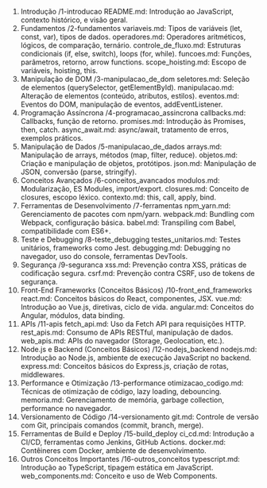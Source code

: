1. Introdução
/1-introducao
README.md: Introdução ao JavaScript, contexto histórico, e visão geral.
2. Fundamentos
/2-fundamentos
variaveis.md: Tipos de variáveis (let, const, var), tipos de dados.
operadores.md: Operadores aritméticos, lógicos, de comparação, ternário.
controle_de_fluxo.md: Estruturas condicionais (if, else, switch), loops (for, while).
funcoes.md: Funções, parâmetros, retorno, arrow functions.
scope_hoisting.md: Escopo de variáveis, hoisting, this.
3. Manipulação de DOM
/3-manipulacao_de_dom
seletores.md: Seleção de elementos (querySelector, getElementById).
manipulacao.md: Alteração de elementos (conteúdo, atributos, estilos).
eventos.md: Eventos do DOM, manipulação de eventos, addEventListener.
4. Programação Assíncrona
/4-programacao_assincrona
callbacks.md: Callbacks, função de retorno.
promises.md: Introdução às Promises, then, catch.
async_await.md: async/await, tratamento de erros, exemplos práticos.
5. Manipulação de Dados
/5-manipulacao_de_dados
arrays.md: Manipulação de arrays, métodos (map, filter, reduce).
objetos.md: Criação e manipulação de objetos, protótipos.
json.md: Manipulação de JSON, conversão (parse, stringify).
6. Conceitos Avançados
/6-conceitos_avancados
modulos.md: Modularização, ES Modules, import/export.
closures.md: Conceito de closures, escopo léxico.
contexto.md: this, call, apply, bind.
7. Ferramentas de Desenvolvimento
/7-ferramentas
npm_yarn.md: Gerenciamento de pacotes com npm/yarn.
webpack.md: Bundling com Webpack, configuração básica.
babel.md: Transpiling com Babel, compatibilidade com ES6+.
8. Teste e Debugging
/8-teste_debugging
testes_unitarios.md: Testes unitários, frameworks como Jest.
debugging.md: Debugging no navegador, uso do console, ferramentas DevTools.
9. Segurança
/9-seguranca
xss.md: Prevenção contra XSS, práticas de codificação segura.
csrf.md: Prevenção contra CSRF, uso de tokens de segurança.
10. Front-End Frameworks (Conceitos Básicos)
/10-front_end_frameworks
react.md: Conceitos básicos do React, componentes, JSX.
vue.md: Introdução ao Vue.js, diretivas, ciclo de vida.
angular.md: Conceitos do Angular, módulos, data binding.
11. APIs
/11-apis
fetch_api.md: Uso da Fetch API para requisições HTTP.
rest_apis.md: Consumo de APIs RESTful, manipulação de dados.
web_apis.md: APIs do navegador (Storage, Geolocation, etc.).
12. Node.js e Backend (Conceitos Básicos)
/12-nodejs_backend
nodejs.md: Introdução ao Node.js, ambiente de execução JavaScript no backend.
express.md: Conceitos básicos do Express.js, criação de rotas, middlewares.
13. Performance e Otimização
/13-performance
otimizacao_codigo.md: Técnicas de otimização de código, lazy loading, debouncing.
memoria.md: Gerenciamento de memória, garbage collection, performance no navegador.
14. Versionamento de Código
/14-versionamento
git.md: Controle de versão com Git, principais comandos (commit, branch, merge).
15. Ferramentas de Build e Deploy
/15-build_deploy
ci_cd.md: Introdução a CI/CD, ferramentas como Jenkins, GitHub Actions.
docker.md: Contêineres com Docker, ambiente de desenvolvimento.
16. Outros Conceitos Importantes
/16-outros_conceitos
typescript.md: Introdução ao TypeScript, tipagem estática em JavaScript.
web_components.md: Conceito e uso de Web Components.